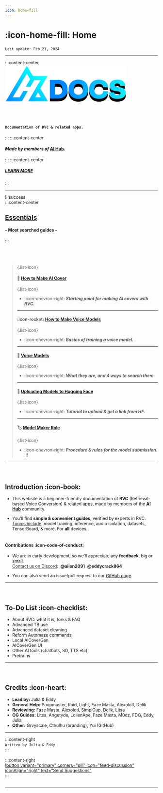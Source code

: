 ```yaml
---
icon: home-fill
---
```

# :icon-home-fill: Home        
``Last update: Feb 21, 2024``         
***  
:::content-center
<img src=".\img\a.png" alt="image" width="400" height="auto"> 

###### ‎

#### **``Documentation of RVC & related apps.``**
:::
:::content-center
#### *Made by members of* [<u>AI Hub</u>](https://discord.com/invite/aihub).
:::
:::content-center
##### <u>[LEARN MORE](https://aihubdocs.github.io/en/#introduction)</u>
:::

***
!!!success ‎  
:::content-center
## <u>Essentials</u>
#### - Most searched guides -      
:::
###### ‎
>{.list-icon}
>#### 🎵 [<u>How to Make AI Cover</u>](https://aihubdocs.github.io/en/essentials/how-to-make-ai-cover/) 
>{.list-icon}
> - :icon-chevron-right: ***Starting point for making AI covers with RVC.***
>***
>#### :icon-rocket: [<u>How to Make Voice Models</u>](https://aihubdocs.github.io/en/essentials/how-to-make-voice-models/)
>{.list-icon}
> - :icon-chevron-right: ***Basics of training a voice model.***
>***
>#### 💾 [<u>Voice Models</u>](https://aihubdocs.github.io/en/essentials/voice-models/) 
>{.list-icon}
> - :icon-chevron-right: ***What they are, and 4 ways to search them.***
>***
>#### 🤗 [<u>Uploading Models to Hugging Face</u>](https://aihubdocs.github.io/en/essentials/uploading-models-to-hugging-face/) 
>{.list-icon}
> - :icon-chevron-right: ***Tutorial to upload & get a link from HF.***
>***
>#### 🏷️ [<u>Model Maker Role</u>](https://aihubdocs.github.io/en/essentials/model-maker-role/)
>{.list-icon}
> - :icon-chevron-right: ***Procedure & rules for the model submission.***
!!!
***
###### ‎    
## Introduction :icon-book:
- This website is a beginner-friendly documentation of **RVC** (Retrieval-based Voice Conversion) & related apps, made by members of the [<u>**AI Hub**</u>](https://discord.com/invite/aihub) community.

- You'll find **simple & convenient guides**, verified by experts in RVC.       
<u>Topics include</u>: model training, inference, audio isolation, datasets, TensorBoard, & more. For **all** devices.      
‎    
#### Contributions :icon-code-of-conduct:
- We are in early development, so we'll appreciate any **feedback**, big or small.      
<u>Contact us on Discord</u>: ‎ **@ailen2091** ‎ **@eddycrack864**

- You can also send an issue/pull request to our <u>[GitHub page](https://github.com/AIHubDocs)</u>.
***
###### ‎     
## To-Do List :icon-checklist:

- About RVC: what it is, forks & FAQ
- Advanced TB use
- Advanced dataset cleaning
- Reform Automaze commands
- Local AICoverGen
- AICoverGen UI
- Other AI tools (chatbots, SD, TTS etc)
- Pretrains

***
###### ‎      
## Credits :icon-heart:
- **Lead by:** Julia & Eddy       
- **General Help:** Poopmaster, Raid, Light, Faze Masta, Alexolotl, Delik     
- **Reviewing:** Faze Masta, Alexolotl, SimplCup, Delik, Litsa        
- **OG Guides:** Litsa, Angetyde, LollenApe, Faze Masta, M0dz, FDG, Eddy, Julia       
- **Other:** Grvyscale, Cthulhu (branding), Yui (GitHub)

***
:::content-right    
`Written by Julia & Eddy`      
:::   
‎    
:::content-right      
[!button variant="primary" corners="pill" icon="feed-discussion" iconAlign="right" text="Send Suggestions"](http://aihubdocs.github.io/en/#contributions)     
::: 
‎  
‎        
***
